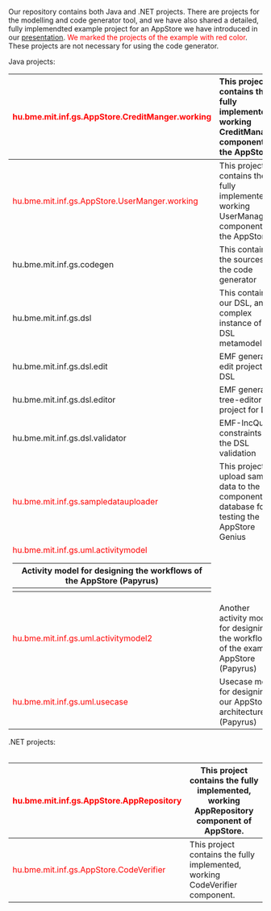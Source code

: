 Our repository contains both Java and .NET projects. There are projects for the modelling and code generator tool, and we have also shared a detailed, fully implemendted example project for an AppStore we have introduced in our [presentation](http://www.slideshare.net/darvasd/creating-an-appstore-using-model-driven-software-development). <font color='red'>We marked the projects of the example with red color</font>. These projects are not necessary for using the code generator.

Java projects:

| <font color='red'>hu.bme.mit.inf.gs.AppStore.CreditManger.working</font> | This project contains the fully implemented, working CreditManager component of the AppStore. |
|:-------------------------------------------------------------------------|:----------------------------------------------------------------------------------------------|
| <font color='red'>hu.bme.mit.inf.gs.AppStore.UserManger.working</font> | This project contains the fully implemented, working UserManager component of the AppStore. |
| hu.bme.mit.inf.gs.codegen | This contains the sources for the code generator |
| hu.bme.mit.inf.gs.dsl | This contains our DSL, and a complex instance of the DSL metamodel |
| hu.bme.mit.inf.gs.dsl.edit | EMF generated edit project for DSL |
| hu.bme.mit.inf.gs.dsl.editor | EMF generated tree-editor project for DSL |
| hu.bme.mit.inf.gs.dsl.validator | EMF-IncQuery constraints for the DSL validation |
| <font color='red'>hu.bme.mit.inf.gs.sampledatauploader</font> | This project upload sample data to the component's database for testing the AppStore Genius|
| <font color='red'>hu.bme.mit.inf.gs.uml.activitymodel<font> <table><thead><th> Activity model for designing the workflows of the AppStore (Papyrus) </th></thead><tbody>
<tr><td> <font color='red'>hu.bme.mit.inf.gs.uml.activitymodel2<font> </td><td> Another activity model for designing the workflows of the example AppStore (Papyrus) </td></tr>
<tr><td> <font color='red'>hu.bme.mit.inf.gs.uml.usecase</font> </td><td> Usecase model for designing our AppStore architecture (Papyrus) </td></tr></tbody></table>





.NET projects:<br>
<br>
<table><thead><th> <font color='red'>hu.bme.mit.inf.gs.AppStore.AppRepository</font> </th><th> This project contains the fully implemented, working AppRepository component of AppStore. </th></thead><tbody>
<tr><td> <font color='red'>hu.bme.mit.inf.gs.AppStore.CodeVerifier</font> </td><td> This project contains the fully implemented, working CodeVerifier component. </td></tr>